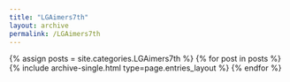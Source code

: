 ```yaml
---
title: "LGAimers7th"
layout: archive
permalink: /LGAimers7th
---
```



{% assign posts = site.categories.LGAimers7th %}
{% for post in posts %} {% include archive-single.html type=page.entries_layout %} {% endfor %}
